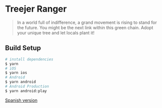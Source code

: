 # Treejer Ranger

> In a world full of indifference, a grand movement is rising to stand for the future. You might be the next link within this green chain. Adopt your unique tree and let locals plant it!

## Build Setup

```bash
# install dependencies
$ yarn
# iOS
$ yarn ios
# Android
$ yarn android
# Android Production
$ yarn android:play
```

[Spanish version](./translations/README-es.md)